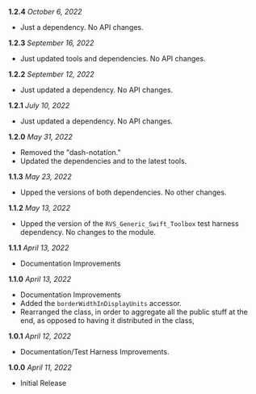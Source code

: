 **1.2.4** *October 6, 2022*

- Just a dependency. No API changes.

**1.2.3** *September 16, 2022*

- Just updated tools and dependencies. No API changes.

**1.2.2** *September 12, 2022*

- Just updated a dependency. No API changes.

**1.2.1** *July 10, 2022*

- Just updated a dependency. No API changes.

**1.2.0** *May 31, 2022*

- Removed the "dash-notation."
- Updated the dependencies and to the latest tools.

**1.1.3** *May 23, 2022*

- Upped the versions of both dependencies. No other changes.

**1.1.2** *May 13, 2022*

- Upped the version of the `RVS_Generic_Swift_Toolbox` test harness dependency. No changes to the module.

**1.1.1** *April 13, 2022*

- Documentation Improvements

**1.1.0** *April 13, 2022*

- Documentation Improvements
- Added the `borderWidthInDisplayUnits` accessor.
- Rearranged the class, in order to aggregate all the public stuff at the end, as opposed to having it distributed in the class,

**1.0.1** *April 12, 2022*

- Documentation/Test Harness Improvements.

**1.0.0** *April 11, 2022*

- Initial Release
